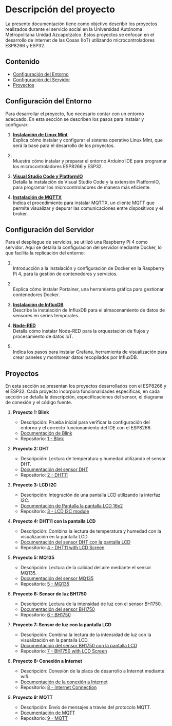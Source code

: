 # Descripción del proyecto

La presente documentación tiene como objetivo describir los proyectos realizados durante el servicio social en la Universidad Autónoma Metropolitana Unidad Azcapotzalco. Estos proyectos se enfocan en el desarrollo de Internet de las Cosas (IoT) utilizando microcontroladores ESP8266 y ESP32.

## Contenido

- [Configuración del Entorno](#configuraci-n-del-entorno)
- [Configuración del Servidor](#configuraci-n-del-servidor)
- [Proyectos](#proyectos)

## Configuración del Entorno

Para desarrollar el proyecto, fue necesario contar con un entorno adecuado. En esta sección se describen los pasos para instalar y configurar:

1. **[Instalación de Linux Mint](Instalacion-de-Linux-Mint.md)**  
   Explica cómo instalar y configurar el sistema operativo Linux Mint, que será la base para el desarrollo de los proyectos.

2. **[](Instalación-de-Arduino-IDE.md)**  
   Muestra cómo instalar y preparar el entorno Arduino IDE para programar los microcontroladores ESP8266 y ESP32.

3. **[Visual Studio Code y PlatformIO](Instalación-de-Vscode-y-PlatformIO.md)**  
   Detalla la instalación de Visual Studio Code y la extensión PlatformIO, para programar los microcontroladores de manera más eficiente.

4. **[Instalación de MQTTX](MQTT.md)**  
   Indica el procedimiento para instalar MQTTX, un cliente MQTT que permite visualizar y depurar las comunicaciones entre dispositivos y el broker.

## Configuración del Servidor

Para el despliegue de servicios, se utilizó una Raspberry Pi 4 como servidor. Aquí se detalla la configuración del servidor mediante Docker, lo que facilita la replicación del entorno:

1. **[](Docker.md)**  
   Introducción a la instalación y configuración de Docker en la Raspberry Pi 4, para la gestión de contenedores y
   servicios.

2. **[](Docker-Portainer.md)**  
   Explica cómo instalar Portainer, una herramienta gráfica para gestionar contenedores Docker.

3. **[Instalación de InfluxDB](Instalación-de-InfluxDB.md)**   
   Describe la instalación de InfluxDB para el almacenamiento de datos de sensores en series temporales.

4. **[Node-RED](Instalación-de-NodeRed.md)**  
   Detalla cómo instalar Node-RED para la orquestación de flujos y procesamiento de datos IoT.

5. **[](Grafana.md)**  
   Indica los pasos para instalar Grafana, herramienta de visualización para crear paneles y monitorear datos
   recopilados por InfluxDB.

## Proyectos

En esta sección se presentan los proyectos desarrollados con el ESP8266 y el ESP32. Cada proyecto incorpora funcionalidades específicas, en cada sección se detalla la descripción, especificaciones del sensor, el diagrama de conexión y el código fuente.

1. **Proyecto 1: Blink**
    - Descripción: Prueba inicial para verificar la configuración del entorno y el correcto funcionamiento del IDE con el ESP8266.
    - [Documentación de Blink](Blink.md)
    - Repositorio: [1 - Blink](https://github.com/Luisangel2801/Servicio-Social/tree/main/1%20-%20Blink)

2. **Proyecto 2: DHT**
   - Descripción: Lectura de temperatura y humedad utilizando el sensor DHT.
   - [Documentación del sensor DHT](Sensor-DHT.md)
   - Repositorio: [2 - DHT11](https://github.com/Luisangel2801/Servicio-Social/tree/main/2%20-%20DHT11)

3. **Proyecto 3: LCD I2C**
    - Descripción: Integración de una pantalla LCD utilizando la interfaz I2C.
    - [Documentación de Pantalla la pantalla LCD 16x2](Pantalla-LCD.md)
    - Repositorio: [3 - LCD I2C module](https://github.com/Luisangel2801/Servicio-Social/tree/main/3%20-%20LCD%20I2C%20module)

4. **Proyecto 4: DHT11 con la pantalla LCD**
    - Descripción: Combina la lectura de temperatura y humedad con la visualización en la pantalla LCD.
    - [Documentación del sensor DHT con la pantalla LCD](Sensor-DHT-con-la-pantalla-LCD.md)
    - Repositorio: [4 - DHT11 with LCD Screen](https://github.com/Luisangel2801/Servicio-Social/tree/main/4%20-%20DHT11%20with%20LCD%20Screen)

5. **Proyecto 5: MQ135**
    - Descripción: Lectura de la calidad del aire mediante el sensor MQ135.
    - [Documentación del sensor MQ135](MQ135.md)
    - Repositorio: [5 - MQ135](https://github.com/Luisangel2801/Servicio-Social/tree/main/5%20-%20MQ135)
   
6. **Proyecto 6: Sensor de luz BH1750**
    - Descripción: Lectura de la intensidad de luz con el sensor BH1750.
    - [Documentación del sensor BH1750](Sensor-BH1750.md)
    - Repositorio: [6 - BH1750](https://github.com/Luisangel2801/Servicio-Social/tree/main/6%20-%20Light%20meter%20BH1750)
   
7. **Proyecto 7: Sensor de luz con la pantalla LCD**
    - Descripción: Combina la lectura de la intensidad de luz con la visualización en la pantalla LCD.
    - [Documentación del sensor BH1750 con la pantalla LCD](Sensor-BH1750-con-la-pantalla-LCD.md)
    - Repositorio: [7 - BH1750 with LCD Screen](https://github.com/Luisangel2801/Servicio-Social/tree/main/7%20-%20Light%20meter%20with%20LCD%20Screen)
   
8. **Proyecto 8: Conexión a Internet**
    - Descripción: Conexión de la placa de desarrollo a Internet mediante wifi.
    - [Documentación de la conexión a Internet](Conexión-a-Internet.md)
    - Repositorio: [8 - Internet Connection](https://github.com/Luisangel2801/Servicio-Social/tree/main/8%20-%20Internet%20connection)

9. **Proyecto 9: MQTT** 
    - Descripción: Envío de mensajes a través del protocolo MQTT.
    - [Documentación de MQTT](Conexión-a-Internet.md)
    - Repositorio: [9 - MQTT](https://github.com/Luisangel2801/Servicio-Social/tree/main/9%20-%20MQTT%20with%20ESP32)
